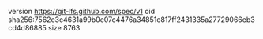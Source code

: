 version https://git-lfs.github.com/spec/v1
oid sha256:7562e3c4631a99b0e07c4476a34851e817ff2431335a27729066eb3cd4d86885
size 8763
